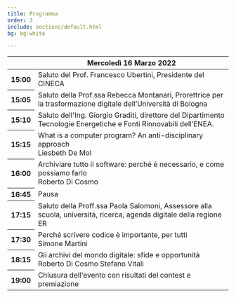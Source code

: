 ```yaml
---
title: Programma
order: 3
include: sections/default.html
bg: bg-white 

---
```



<table class="table table-responsive-sm table-hover text-center small detailed-program">
    <thead>
        <tr>
            <th scope="row" class="small"></th>
            <th scope="col">Mercoledì 16 Marzo 2022</th>
        </tr>
    </thead>
    <tbody>
        <tr>
            <th scope="row" class="small">15:00</th>
            <td>Saluto del Prof. Francesco Ubertini, Presidente del CINECA</td>
        </tr>
        <tr>
            <th scope="row" class="small">15:05</th>
            <td>Saluto della Prof.ssa Rebecca Montanari, Prorettrice per la  trasformazione digitale dell’Università di Bologna</td>
        </tr>
        <tr>
            <th scope="row" class="small">15:10</th>
            <td>Saluto dell'Ing. Giorgio Graditi, direttore del Dipartimento Tecnologie Energetiche e Fonti Rinnovabili dell’ENEA.</td>
        </tr>
        <tr>
            <th scope="row" class="small">15:15</th>
            <td>What is a computer program? An anti-disciplinary approach <br /> <span class="badge rounded-pill bg-success">Liesbeth De Mol</span></td>
        </tr>
        <tr>
            <th scope="row" class="small">16:00</th>
            <td>Archiviare tutto il software: perché è necessario, e come possiamo farlo <br /> <span class="badge rounded-pill bg-primary">Roberto Di Cosmo</span></td>
        </tr>
        <tr>
            <th scope="row" class="small">16:45</th>
            <td>Pausa</td>
        </tr>
        <tr>
            <th scope="row" class="small">17:15</th>
            <td>Saluto della Proff.ssa Paola Salomoni, Assessore alla scuola, università, ricerca, agenda digitale della regione ER</td>
        </tr>
        <tr>
            <th scope="row" class="small">17:30</th>
            <td>Perché scrivere codice è importante, per tutti <br /> <span class="badge rounded-pill bg-dark">Simone Martini</span></td>
        </tr>
        <tr>
            <th scope="row" class="small">18:15</th>
            <td>Gli archivi del mondo digitale: sfide e opportunità <br /> <span class="badge rounded-pill bg-primary">Roberto Di Cosmo</span> <span class="badge rounded-pill bg-warning">Stefano Vitali</span></td>
        </tr>
        <tr>
            <th scope="row" class="small">19:00</th>
            <td>Chiusura dell'evento con risultati del contest e premiazione</td>
        </tr>
    </tbody>
</table>

